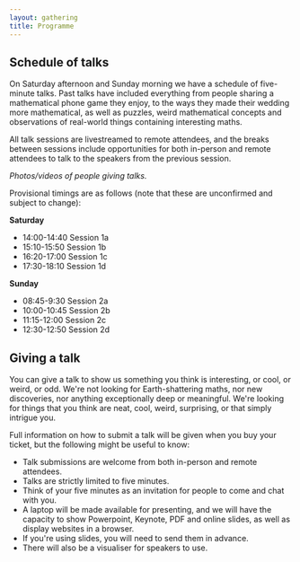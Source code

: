 ```yaml
---
layout: gathering
title: Programme
---
```

## Schedule of talks
On Saturday afternoon and Sunday morning we have a schedule of five-minute talks. Past talks have included everything from people sharing a mathematical phone game they enjoy, to the ways they made their wedding more mathematical, as well as puzzles, weird mathematical concepts and observations of real-world things containing interesting maths.

All talk sessions are livestreamed to remote attendees, and the breaks between sessions include opportunities for both in-person and remote attendees to talk to the speakers from the previous session.

*Photos/videos of people giving talks.*

Provisional timings are as follows (note that these are unconfirmed and subject to change):

**Saturday**
- 14:00-14:40 Session 1a
- 15:10-15:50 Session 1b
- 16:20-17:00 Session 1c
- 17:30-18:10 Session 1d

**Sunday**
- 08:45-9:30 Session 2a
- 10:00-10:45 Session 2b
- 11:15-12:00 Session 2c
- 12:30-12:50 Session 2d

## Giving a talk
You can give a talk to show us something you think is interesting, or cool, or weird, or odd. We're not looking for Earth-shattering maths, nor new discoveries, nor anything exceptionally deep or meaningful. We're looking for things that you think are neat, cool, weird, surprising, or that simply intrigue you.

Full information on how to submit a talk will be given when you buy your ticket, but the following might be useful to know:
- Talk submissions are welcome from both in-person and remote attendees.
- Talks are strictly limited to five minutes.
- Think of your five minutes as an invitation for people to come and chat with you.
- A laptop will be made available for presenting, and we will have the capacity to show Powerpoint, Keynote, PDF and online slides, as well as display websites in a browser.
- If you're using slides, you will need to send them in advance.
- There will also be a visualiser for speakers to use.


